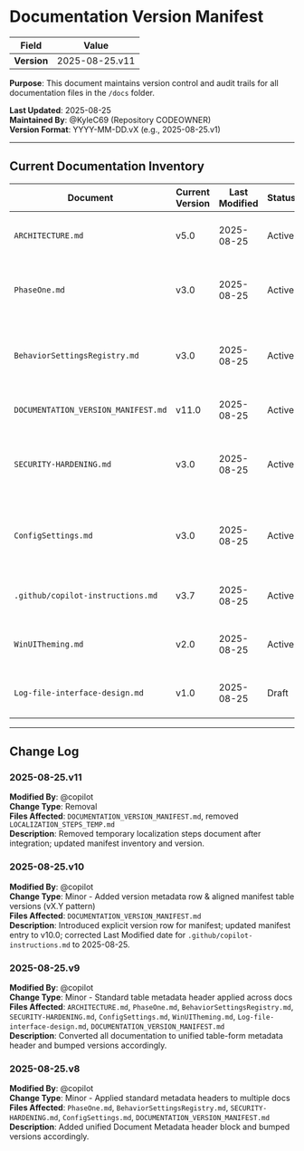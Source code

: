 # Documentation Version Manifest

| **Field** | **Value** |
|-----------|-----------|
| **Version** | 2025-08-25.v11 |

**Purpose**: This document maintains version control and audit trails for all documentation files in the `/docs` folder.

**Last Updated**: 2025-08-25  
**Maintained By**: @KyleC69 (Repository CODEOWNER)  
**Version Format**: YYYY-MM-DD.vX (e.g., 2025-08-25.v1)

---

## Current Documentation Inventory

| Document | Current Version | Last Modified | Status | Description |
|----------|----------------|---------------|---------|-------------|
| `ARCHITECTURE.md` | v5.0 | 2025-08-25 | Active | Architecture + async & localization strategies |
| `PhaseOne.md` | v3.0 | 2025-08-25 | Active | Phase 1 scope, feature list, and implementation planning |
| `BehaviorSettingsRegistry.md` | v3.0 | 2025-08-25 | Active | Registry mapping and ADMX behavior settings documentation |
| `DOCUMENTATION_VERSION_MANIFEST.md` | v11.0 | 2025-08-25 | Active | This versioning manifest document |
| `SECURITY-HARDENING.md` | v3.0 | 2025-08-25 | Active | Repository security hardening and branch protection guidance |
| `ConfigSettings.md` | v3.0 | 2025-08-25 | Active | Client application configurable settings and registry mappings |
| `.github/copilot-instructions.md` | v3.7 | 2025-08-25 | Active | Instructions for AI code generation and behavior |
| `WinUITheming.md` | v2.0 | 2025-08-25 | Active | WinUI theming standards for AI code generation |
| `Log-file-interface-design.md` | v1.0 | 2025-08-25 | Draft | Log file interface design specification |

---

## Change Log

### 2025-08-25.v11
**Modified By**: @copilot  
**Change Type**: Removal  
**Files Affected**: `DOCUMENTATION_VERSION_MANIFEST.md`, removed `LOCALIZATION_STEPS_TEMP.md`  
**Description**: Removed temporary localization steps document after integration; updated manifest inventory and version.

### 2025-08-25.v10
**Modified By**: @copilot  
**Change Type**: Minor - Added version metadata row & aligned manifest table versions (vX.Y pattern)  
**Files Affected**: `DOCUMENTATION_VERSION_MANIFEST.md`  
**Description**: Introduced explicit version row for manifest; updated manifest entry to v10.0; corrected Last Modified date for `.github/copilot-instructions.md` to 2025-08-25.

### 2025-08-25.v9
**Modified By**: @copilot  
**Change Type**: Minor - Standard table metadata header applied across docs  
**Files Affected**: `ARCHITECTURE.md`, `PhaseOne.md`, `BehaviorSettingsRegistry.md`, `SECURITY-HARDENING.md`, `ConfigSettings.md`, `WinUITheming.md`, `Log-file-interface-design.md`, `DOCUMENTATION_VERSION_MANIFEST.md`  
**Description**: Converted all documentation to unified table-form metadata header and bumped versions accordingly.

### 2025-08-25.v8
**Modified By**: @copilot  
**Change Type**: Minor - Applied standard metadata headers to multiple docs  
**Files Affected**: `PhaseOne.md`, `BehaviorSettingsRegistry.md`, `SECURITY-HARDENING.md`, `ConfigSettings.md`, `DOCUMENTATION_VERSION_MANIFEST.md`  
**Description**: Added unified Document Metadata header block and bumped versions accordingly.

<!-- Older entries retained --><!-- Older entries retained -->